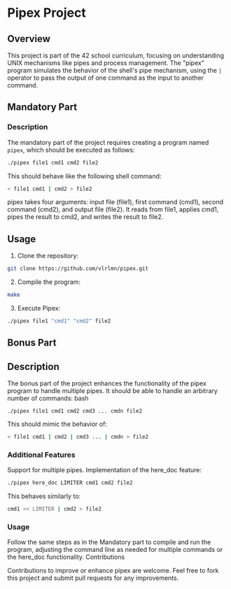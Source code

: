 # Pipex Project

## Overview
This project is part of the 42 school curriculum, focusing on understanding UNIX mechanisms like pipes and process management. The "pipex" program simulates the behavior of the shell's pipe mechanism, using the `|` operator to pass the output of one command as the input to another command.

## Mandatory Part

### Description
The mandatory part of the project requires creating a program named `pipex`, which should be executed as follows:
```bash
./pipex file1 cmd1 cmd2 file2
```
This should behave like the following shell command:

```bash
< file1 cmd1 | cmd2 > file2
```
pipex takes four arguments: input file (file1), first command (cmd1), second command (cmd2), and output file (file2). It reads from file1, applies cmd1, pipes the result to cmd2, and writes the result to file2.

## Usage
1. Clone the repository:
```bash
git clone https://github.com/vlrlmn/pipex.git
```

2. Compile the program:
```bash
make
```

3. Execute Pipex:
  ```bash
./pipex file1 "cmd1" "cmd2" file2
  ```

## Bonus Part

## Description
The bonus part of the project enhances the functionality of the pipex program to handle multiple pipes. It should be able to handle an arbitrary number of commands:
bash
```
./pipex file1 cmd1 cmd2 cmd3 ... cmdn file2
```
This should mimic the behavior of:
```bash
< file1 cmd1 | cmd2 | cmd3 ... | cmdn > file2
```

### Additional Features
Support for multiple pipes.
Implementation of the here_doc feature:
```bash
./pipex here_doc LIMITER cmd1 cmd2 file2
```
This behaves similarly to:
```bash
cmd1 << LIMITER | cmd2 > file2
```
### Usage
Follow the same steps as in the Mandatory part to compile and run the program, adjusting the command line as needed for multiple commands or the here_doc functionality.
Contributions

Contributions to improve or enhance pipex are welcome. Feel free to fork this project and submit pull requests for any improvements.
